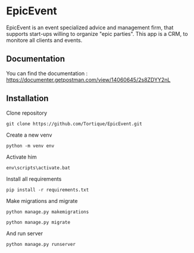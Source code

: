 # EpicEvent

EpicEvent is an event specialized advice and management firm, that supports start-ups willing to organize "epic parties".
This app is a CRM, to monitore all clients and events.

## Documentation

You can find the documentation : https://documenter.getpostman.com/view/14060645/2s8ZDYY2nL

## Installation 

Clone repository
```
git clone https://github.com/Tortique/EpicEvent.git
```

Create a new venv
```
python -m venv env
```

Activate him
```
env\scripts\activate.bat
```

Install all requirements
```
pip install -r requirements.txt
```

Make migrations and migrate
```
python manage.py makemigrations

python manage.py migrate
```

And run server
```
python manage.py runserver
```
